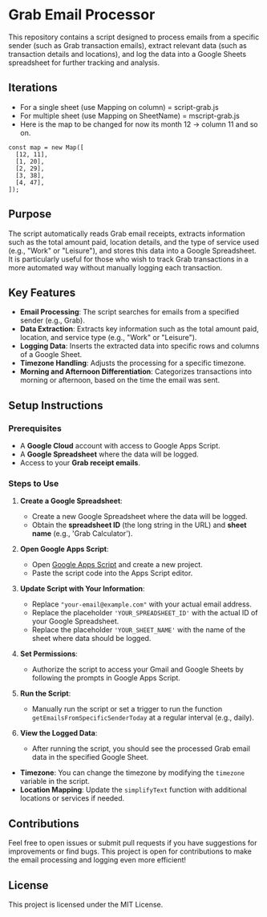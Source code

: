 # Grab Email Processor

This repository contains a script designed to process emails from a specific sender (such as Grab transaction emails), extract relevant data (such as transaction details and locations), and log the data into a Google Sheets spreadsheet for further tracking and analysis.

## Iterations

- For a single sheet (use Mapping on column) = script-grab.js
- For multiple sheet (use Mapping on SheetName) = mscript-grab.js
- Here is the map to be changed for now its month 12 -> column 11 and so on.

```
const map = new Map([
  [12, 11],
  [1, 20],
  [2, 29],
  [3, 38],
  [4, 47],
]);
```

## Purpose

The script automatically reads Grab email receipts, extracts information such as the total amount paid, location details, and the type of service used (e.g., "Work" or "Leisure"), and stores this data into a Google Spreadsheet. It is particularly useful for those who wish to track Grab transactions in a more automated way without manually logging each transaction.

## Key Features

- **Email Processing**: The script searches for emails from a specified sender (e.g., Grab).
- **Data Extraction**: Extracts key information such as the total amount paid, location, and service type (e.g., "Work" or "Leisure").
- **Logging Data**: Inserts the extracted data into specific rows and columns of a Google Sheet.
- **Timezone Handling**: Adjusts the processing for a specific timezone.
- **Morning and Afternoon Differentiation**: Categorizes transactions into morning or afternoon, based on the time the email was sent.

## Setup Instructions

### Prerequisites

- A **Google Cloud** account with access to Google Apps Script.
- A **Google Spreadsheet** where the data will be logged.
- Access to your **Grab receipt emails**.

### Steps to Use

1. **Create a Google Spreadsheet**:
   - Create a new Google Spreadsheet where the data will be logged.
   - Obtain the **spreadsheet ID** (the long string in the URL) and **sheet name** (e.g., 'Grab Calculator').

2. **Open Google Apps Script**:
   - Open [Google Apps Script](https://script.google.com/) and create a new project.
   - Paste the script code into the Apps Script editor.

3. **Update Script with Your Information**:
   - Replace `"your-email@example.com"` with your actual email address.
   - Replace the placeholder `'YOUR_SPREADSHEET_ID'` with the actual ID of your Google Spreadsheet.
   - Replace the placeholder `'YOUR_SHEET_NAME'` with the name of the sheet where data should be logged.

4. **Set Permissions**:
   - Authorize the script to access your Gmail and Google Sheets by following the prompts in Google Apps Script.

5. **Run the Script**:
   - Manually run the script or set a trigger to run the function `getEmailsFromSpecificSenderToday` at a regular interval (e.g., daily).

6. **View the Logged Data**:
   - After running the script, you should see the processed Grab email data in the specified Google Sheet.

- **Timezone**: You can change the timezone by modifying the `timezone` variable in the script.
- **Location Mapping**: Update the `simplifyText` function with additional locations or services if needed.

## Contributions

Feel free to open issues or submit pull requests if you have suggestions for improvements or find bugs. This project is open for contributions to make the email processing and logging even more efficient!

## License

This project is licensed under the MIT License.

